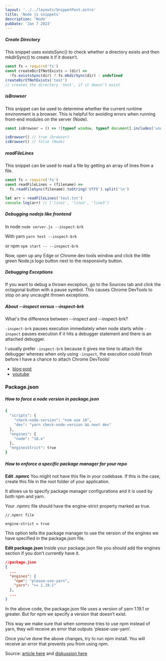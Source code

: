 ```yaml
---
layout: '../../layouts/SnippetPost.astro'
title: 'Node js snippets'
description: 'Node'
pubDate: 'Jan 7 2023'
---
```


##### Create Directory

This snippet uses existsSync() to check whether a directory exists and then mkdirSync() to create it if it doesn’t.

```js
const fs = require('fs')
const createDirIfNotExists = (dir) =>
  !fs.existsSync(dir) ? fs.mkdirSync(dir) : undefined
createDirIfNotExists('test')
// creates the directory 'test', if it doesn't exist
```

##### isBrowser

This snippet can be used to determine whether the current runtime environment is a browser. This is helpful for avoiding errors when running front-end modules on the server (Node).

```js
const isBrowser = () => ![typeof window, typeof document].includes('undefined')

isBrowser() // true (browser)
isBrowser() // false (Node)
```

##### readFileLines

This snippet can be used to read a file by getting an array of lines from a file.

```js
const fs = require('fs')
const readFileLines = (filename) =>
  fs.readFileSync(filename).toString('UTF8').split('\n')

let arr = readFileLines('test.txt')
console.log(arr) // ['line1', 'line2', 'line3']
```

##### Debugging nodejs like frontend

In node `node server.js --inspect-brk`

With yarn `yarn test --inspect-brk`

or npm `npm start -- --inspect-brk`

Now, open up any Edge or Chrome dev tools window and click the little green Node.js logo button next to the responsivity button.

##### Debugging Exceptions

If you want to debug a thrown exception, go to the Sources tab and click the octagonal button with a pause symbol. This causes Chrome DevTools to stop on any uncaught thrown exceptions.

##### About --inspect versus --inspect-brk

What's the difference between --inspect and --inspect-brk?

`-inspect-brk` pauses execution immediately when node starts while `-inspect` pauses execution if it hits a debugger statement and there is an attached debugger.

I usually prefer `-inspect-brk` because it gives me time to attach the debugger whereas when only using `-inspect`, the execution could finish before I have a chance to attach Chrome DevTools!

- [blog post](https://www.builder.io/blog/debug-nodejs)
- [youtube](https://www.youtube.com/shorts/bYydFXrTJ98)

### Package.json

##### How to force a node version in package.json

```bash
{
  "scripts": {
    "check-node-version": "nvm use 18",
    "dev": "yarn check-node-version && next dev"
  },
  "engines": {
    "node": "18.x"
  },
  "enginesStrict": true
}
```

##### How to enforce a specific package manager for your repo

**Edit .npmrc**
You might not have this file in your codebase. If this is the case, create this file in the root folder of your application.

It allows us to specify package manager configurations and it is used by both npm and yarn.

Your .npmrc file should have the engine-strict property marked as true.

```plaintext
//.npmrc file

engine-strict = true
```

This option tells the package manager to use the version of the engines we have specified in the package.json file.

**Edit package.json**
Inside your package.json file you should add the engines section if you don’t currently have it.

```json
//package.json
{
  ...
  "engines": {
    "npm": "please-use-yarn",
    "yarn": ">= 1.19.1"
  },
  ...
}
```

In the above code, the package.json file uses a version of yarn 1.19.1 or greater.
But for npm we specify a version that doesn’t exist.

This way we make sure that when someone tries to use npm instead of yarn, they will receive an error that outputs ‘please-use-yarn‘.

Once you’ve done the above changes, try to run npm install. You will receive an error that prevents you from using npm.

Source: [article here](https://www.freecodecamp.org/news/how-to-force-use-yarn-or-npm/) and [diskussion here](https://github.com/yarnpkg/yarn/issues/4895)
